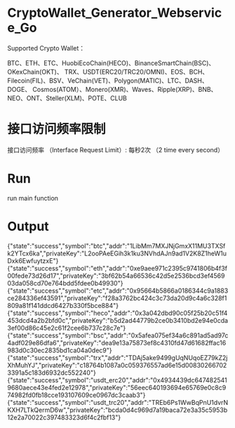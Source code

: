 # CryptoWallet_Generator_Webservice_Go

Supported Crypto Wallet：

BTC、ETH、ETC、HuobiEcoChain(HECO)、BinanceSmartChain(BSC)、OKexChain(OKT)、 TRX、USDT(ERC20/TRC20/OMNI)、EOS、BCH、Filecoin(FIL)、BSV、VeChain(VET)、Polygon(MATIC)、LTC、DASH、DOGE、 Cosmos(ATOM）、Monero(XMR)、Waves、Ripple(XRP)、BNB、NEO、ONT、Steller(XLM)、POTE、CLUB


# 接口访问频率限制 
  接口访问频率 （Interface Request Limit）: 每秒2次 （2 time every second）

# Run 
 run main function
 
# Output
 {"state":"success","symbol":"btc","addr":"1LibMm7MXJNjGmxX11MU3TXSfk2YTcx6ka","privateKey":"L2ooPAeEGih3k1ku3NVhdAJn9ad1V2K8Z1heW1uDxk6EwfuytzxE"}
{"state":"success","symbol":"eth","addr":"0xe9aee971c2395c9741806b4f3f00fede73d26d17","privateKey":"3bf62b54a66536c42d5e2536bcd3ef456903da058cd70e764bdd5fdee0b49930"}
{"state":"success","symbol":"etc","addr":"0x95664b5866a0186344c9a1883ce284336ef43591","privateKey":"f28a3762bc424c3c73da20d9c4a6c328f1809a81f141ddcd6427b330f5bce884"}
{"state":"success","symbol":"heco","addr":"0x3a042dbd90c05f25b20c51f4453dcd4a2b2bfd0c","privateKey":"b5d2ad44779b2ce0b3410bd2e94e0cda3ef00d86c45e2c61f2cee6b737c28c7e"}
{"state":"success","symbol":"bsc","addr":"0x5afea075ef34a6c891ad5ad97c4adf029e86dfa6","privateKey":"dea9e13a75873ef8c4310fd47d61682ffac16983d0c30ec2835bd1ca04a0dec9"}
{"state":"success","symbol":"trx","addr":"TDAj5ake9499gUqNUqoEZ79kZ2jXhMuhYJ","privateKey":"c18764b1087a0c059376557ad6e15d008302667023391a5c183d6932dc552240"}
{"state":"success","symbol":"usdt_erc20","addr":"0x4934439dc6474825419680aece43e4fed2e12978","privateKey":"56eec640193694e65769e0c8c974982fd0fb18cce193107609ce0967dc3caab3"}
{"state":"success","symbol":"usdt_trc20","addr":"TREb6Ps1WwBqPnU1dvrNKXH7LTkQermD6w","privateKey":"bcda0d4c969d7a19baca72e3a35c5953b12e2a70022c397483323d6f4c2fbf13"}


